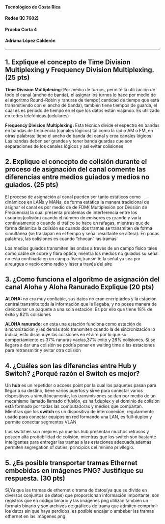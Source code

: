 #### Tecnológico de Costa Rica  
#### Redes (IC 7602)
#### Prueba Corta 4
#### Adriana López Calderón 
***
## 1. Explique el concepto de Time Division Multiplexing y Frequency Division Multiplexing. (25 pts)

**Time Division Multiplexing:** Por medio de turnos, permite la utilización de todo el canal (ancho de banda), el asignar los turnos lo hace por medio de el algoritmo Round-Robin y ranuras de tiempo( cantidad de tiempo que está transmitiendo con el ancho de banda), también tiene tiempos de guarda, el cual es es periodo de tiempo en el que los datos están viajando. Es utilizado en redes telefónicas (celulares)

 **Frequency Division Multiplexing:** Esta técnica divide el espectro en bandas en bandas de frecuencia (canales lógicos) tal como la radio AM o FM, en otras palabras: tiene el ancho de banda del canal y crea canales lógicos. Las bandas deben ser grandes  y tener banda guardas que son separaciones de los canales lógicos y así evitar colisiones

## 2. Explique el concepto de colisión durante el proceso de asignación del canal comente las diferencias entre medios guiados y medios no guiados. (25 pts)

El proceso de asignación al canal pueden ser tanto estáticos como dinámicos en LANs y MANs, de forma estática la manera tradicional de asignar el canal es por medio de de FDM( Multiplexión por División de Frecuencia) la cual presenta problemas de interferencia entre los usuarios(colisión) cuando el número de emisores es grande y varía continuamente o cuando el tráfico se hace en rafagas, mientras que de forma dinámica la colisión es cuando dos tramas se transmiten de forma simultánea (se traslapan en el tiempo y señal resultante se altera).
En pocas palabras, las colisiones es cuando “chocan” las tramas

 Los medios guiados transmiten las ondas a través de un campo físico tales  como cable de cobre y fibra óptica, mientra los medios no guiados su señal no está confinada en un campo físico,transmite la señal ya sea por aire,agua o vacío como radio y láser a través del aire


## 3. ¿Como funciona el algoritmo de asignación del canal Aloha y Aloha Ranurado Explique (20 pts)

**ALOHA:** no era muy confiable, sus datos no eran encriptados y la estación central transmite toda la información que le llegaba, y no posee manera de direccionar un paquete a una sola estación. Es por ello que tiene 18% de éxito y 82% colisiones

**ALOHA ranurado:** en esta una estación funciona como estación de sincronización y las demás solo transmiten cuando la de sincronización lo indica, esto disminuye las colisiones en el aire por lo que su comportamiento es 37% ranuras  vacías,37% exito y 26% colisiones. Si se llegara a dar una  colisión se podría poner en waiting time a las  estaciones para retransmitir y evitar otra colisión

## 4. ¿Cuáles son las diferencias entre Hub y Switch? ¿Porqué razón el Switch es mejor?

Un **hub** es un repetidor o access point por la cual los paquetes pasan para llegar a su destino, tiene varios puertos y sirve para conectar varios dispositivos a simultáneamente, las transmisiones se dan por medio de un mecanismo llamado llamado difusión, es half.duplex  y el dominio de colisión está formado por todas las computadoras y medios que compartan. Mientras que los **switch** es un dispositivo de interconexión, regularmente usado para conectar equipos en red formando una LAN, es full-duplex y permite conectar segmentos VLAN 

Los switches son mejores ya que los hub presentan muchos retrasos y poseen alta probabilidad de colisión, mientras que los switch son bastante inteligentes para entregar las tramas a las estaciones adecuada,además permiten segregation of duties, principios del mínimo privilegio.

## 5. ¿Es posible transportar tramas Ethernet embebidas en imágenes PNG? Justifique su respuesta. (30 pts)

Sí,Ya que las tramas de ethernet o trama de datos(ya que se divide en diversos conjuntos de datos) que proporcionan información importante, son registros que en código binario y las imágenes png utilizan también un formato binario y son archivos de gráficos de trama que admiten comprimir los datos sin que haya perdidos, es posible encajar o embeber las tramas ethernet en las imágenes png

